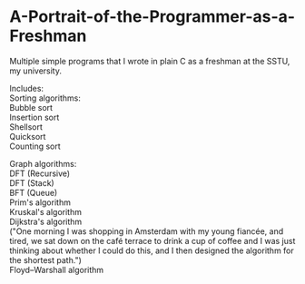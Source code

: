 # A-Portrait-of-the-Programmer-as-a-Freshman

Multiple simple programs that I wrote in plain C as a freshman at the SSTU, my university. 

Includes:<br>
Sorting algorithms:<br>
Bubble sort<br>
Insertion sort<br>
Shellsort<br>
Quicksort<br>
Counting sort<br>

Graph algorithms:<br>
DFT (Recursive)<br>
DFT (Stack)<br>
BFT (Queue)<br>
Prim's algorithm<br>
Kruskal's algorithm<br>
Dijkstra's algorithm <br>
("One morning I was shopping in Amsterdam with my young fiancée, and tired, we sat down on the café terrace to drink a cup of coffee and I was just thinking about whether I could do this, and I then designed the algorithm for the shortest path.")<br>
Floyd–Warshall algorithm<br>
